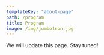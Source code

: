 ```yaml
---
templateKey: "about-page"
path: /program
title: Program
image: /img/jumbotron.jpg
---
```


We will update this page.
Stay tuned!

